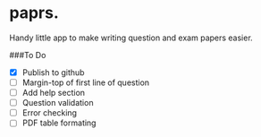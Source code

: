 # paprs.
Handy little app to make writing question and exam papers easier.

###To Do
- [X] Publish to github
- [ ] Margin-top of first line of question 
- [ ] Add help section
- [ ] Question validation
- [ ] Error checking
- [ ] PDF table formating 